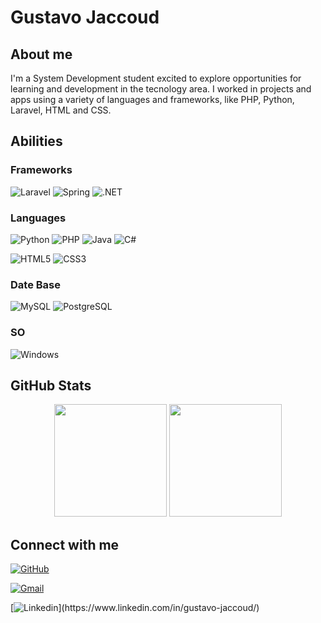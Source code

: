 # Gustavo Jaccoud

## About me

I'm a System Development student excited to explore opportunities for learning and development in the tecnology area. I worked in projects and apps using a variety of languages and frameworks, like PHP, Python, Laravel, HTML and CSS.

## Abilities

### Frameworks
![Laravel](https://img.shields.io/badge/laravel-f9322c.svg?style=for-the-badge&logo=laravel&logoColor=white)
![Spring](https://img.shields.io/badge/spring-%236DB33F.svg?style=for-the-badge&logo=spring&logoColor=white)
![.NET](https://img.shields.io/badge/.NET-5C2D91?style=for-the-badge&logo=.net&logoColor=white)

### Languages
![Python](https://img.shields.io/badge/python-3670A0?style=for-the-badge&logo=python&logoColor=ffdd54)
![PHP](https://img.shields.io/badge/php-7A86B8.svg?style=for-the-badge&logo=php&logoColor=white)
![Java](https://img.shields.io/badge/java-%23ED8B00.svg?style=for-the-badge&logo=openjdk&logoColor=white)
![C#](https://img.shields.io/badge/C%23-239120?style=for-the-badge&logo=c-sharp&logoColor=white)


![HTML5](https://img.shields.io/badge/HTML5-E34F26?style=for-the-badge&logo=html5&logoColor=white)
![CSS3](https://img.shields.io/badge/CSS3-1572B6?style=for-the-badge&logo=css3&logoColor=white)



### Date Base

![MySQL](https://img.shields.io/badge/MySQL-00000F?style=for-the-badge&logo=mysql&logoColor=white)
![PostgreSQL](https://img.shields.io/badge/PostgreSQL-000?style=for-the-badge&logo=postgresql)

### SO


![Windows](https://img.shields.io/badge/Windows-000?style=for-the-badge&logo=windows&logoColor=2CA5E0)

## GitHub Stats

<div align="center">
  <img height="180em" src="https://github-readme-stats.vercel.app/api?username=Gustavo-Jaccoud&theme=transparent&bg_color=000&border_color=30A3DC&show_icons=true&icon_color=30A3DC&title_color=E94D5F&text_color=FFF"/>
  <img height="180em" src="https://github-readme-stats.vercel.app/api/top-langs/?username=Gustavo-Jaccoud&layout=compact&theme=transparent&bg_color=000&border_color=30A3DC&show_icons=true&icon_color=30A3DC&title_color=E94D5F&text_color=FFF"/>
</div>

## Connect with me

[![GitHub](https://img.shields.io/badge/GitHub-100000?style=for-the-badge&logo=github&logoColor=white)](https://github.com/Gustavo-Jaccoud)

[![Gmail](https://img.shields.io/badge/Gmail-333333?style=for-the-badge&logo=gmail&logoColor=red)](gustavo.c.jaccoud@gmail.com)

[![Linkedin](https://img.shields.io/badge/-LinkedIn-%230077B5?style=for-the-badge&logo=linkedin&logoColor=white")](https://www.linkedin.com/in/gustavo-jaccoud/)
